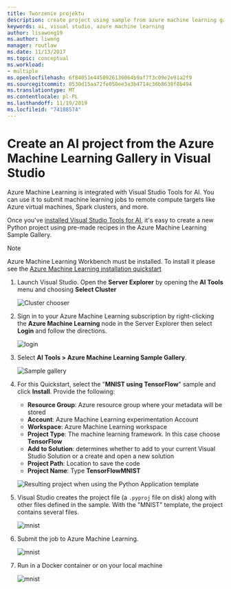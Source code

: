 ```yaml
---
title: Tworzenie projektu
description: create project using sample from azure machine learning gallery
keywords: ai, visual studio, azure machine learning
author: lisawong19
ms.author: liwong
manager: routlaw
ms.date: 11/13/2017
ms.topic: conceptual
ms.workload:
- multiple
ms.openlocfilehash: 6f84051e4450926136064b9af7f3c09e2e91a2f9
ms.sourcegitcommit: 8530d15aa72fe058ee3a3b4714c36b8638f8b494
ms.translationtype: MT
ms.contentlocale: pl-PL
ms.lasthandoff: 11/19/2019
ms.locfileid: "74188574"
---
```

# <a name="create-an-ai-project-from-the-azure-machine-learning-gallery-in-visual-studio"></a>Create an AI project from the Azure Machine Learning Gallery in Visual Studio

Azure Machine Learning is integrated with Visual Studio Tools for AI. You can use it to submit machine learning jobs to remote compute targets like Azure virtual machines, Spark clusters, and more. 

Once you've [installed Visual Studio Tools for AI](installation.md), it's easy to create a new Python project using pre-made recipes in the Azure Machine Learning Sample Gallery.

> [!NOTE]
> Azure Machine Learning Workbench must be installed. To install it please see the [Azure Machine Learning installation quickstart](https://docs.microsoft.com/azure/machine-learning/preview/quickstart-installation)

1. Launch Visual Studio. Open the **Server Explorer** by opening the **AI Tools** menu and choosing **Select Cluster**

    ![Cluster chooser](media/create-project-gallery/select-cluster.png)

2. Sign in to your Azure Machine Learning subscription by right-clicking the **Azure Machine Learning** node in the Server Explorer then select **Login** and follow the directions.

    ![login](media/create-project-gallery/azureml-login.png)

3. Select **AI Tools > Azure Machine Learning Sample Gallery**.

    ![Sample gallery](media/create-project-gallery/gallery.png)

4. For this Quickstart, select the "**MNIST using TensorFlow**" sample and click **Install**. Provide the following:

   - **Resource Group**: Azure resource group where your metadata will be stored
   - **Account**: Azure Machine Learning experimentation Account
   - **Workspace**: Azure Machine Learning workspace
   - **Project Type**: The machine learning framework. In this case choose **TensorFlow**
   - **Add to Solution**: determines whether to add to your current Visual Studio Solution or a create and open a new solution
   - **Project Path**: Location to save the code
   - **Project Name**: Type **TensorFlowMNIST**

   ![Resulting project when using the Python Application template](media/create-project-gallery/new-AzureSampleProject.png)

5. Visual Studio creates the project file (a `.pyproj` file on disk) along with other files defined in the sample. With the "MNIST" template, the project contains several files.

    ![mnist](media/create-project-gallery/azml-mnist.png)

6. Submit the job to Azure Machine Learning.

    ![mnist](media/create-project-gallery/submit-azml.png)

7. Run in a Docker container or on your local machine

    ![mnist](media/create-project-gallery/azml-local.png)
